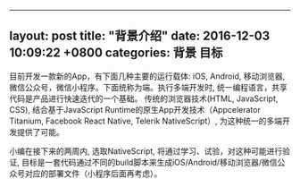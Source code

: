 ---
layout: post
title:  "背景介绍"
date:   2016-12-03 10:09:22 +0800
categories: 背景 目标
-----------------

目前开发一款新的App，有下面几种主要的运行载体: iOS, Android, 移动浏览器, 微信公众号，微信小程序。下面统称为端。执行多端开发时, 统一编程语言，共享代码是产品进行快速迭代的一个基础。
传统的浏览器技术(HTML, JavaScript, CSS), 结合基于JavaScript Runtime的原生App开发技术（Appcelerator Titanium, Facebook React Native, Telerik NativeScript）, 为这种统一的多端开发提供了可能。

小编在接下来的两周内, 选取NativeScript, 将通过学习、试验，对这种可能进行验证, 目标是一套代码通过不同的build脚本来生成iOS/Android/移动浏览器/微信公众号对应的部署文件（小程序后面再考虑）。
